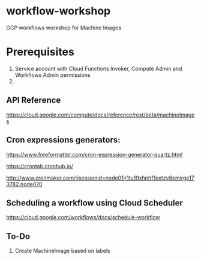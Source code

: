 # workflow-workshop
 GCP workflows workshop for Machine Images

# Prerequisites
1. Service account with Cloud Functions Invoker, Compute Admin and Workflows Admin permissions
2. 

## API Reference
 https://cloud.google.com/compute/docs/reference/rest/beta/machineImages

 
## Cron expressions generators:
https://www.freeformatter.com/cron-expression-generator-quartz.html

https://crontab.cronhub.io/

http://www.cronmaker.com/;jsessionid=node01jr1tu19xhphf1oxtzv8emirge173782.node0?0

## Scheduling a workflow using Cloud Scheduler
https://cloud.google.com/workflows/docs/schedule-workflow

## To-Do
1. Create MachineImage based on labels
